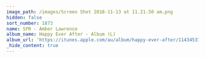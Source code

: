 ```yaml
---
image_path: /images/Screen Shot 2018-11-13 at 11.21.50 am.png
hidden: false
sort_number: 1873
name: SFR - Amber Lawrence
album_name: Happy Ever After - Album (L)
album_url: 'https://itunes.apple.com/au/album/happy-ever-after/1143453757'
_hide_content: true
---
```


